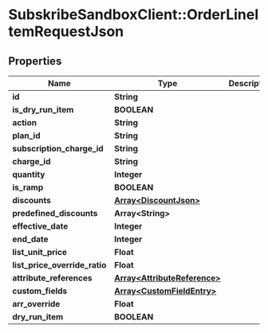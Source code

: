 # SubskribeSandboxClient::OrderLineItemRequestJson

## Properties
Name | Type | Description | Notes
------------ | ------------- | ------------- | -------------
**id** | **String** |  | [optional] 
**is_dry_run_item** | **BOOLEAN** |  | [optional] 
**action** | **String** |  | [optional] 
**plan_id** | **String** |  | [optional] 
**subscription_charge_id** | **String** |  | [optional] 
**charge_id** | **String** |  | 
**quantity** | **Integer** |  | [optional] 
**is_ramp** | **BOOLEAN** |  | [optional] 
**discounts** | [**Array&lt;DiscountJson&gt;**](DiscountJson.md) |  | [optional] 
**predefined_discounts** | **Array&lt;String&gt;** |  | [optional] 
**effective_date** | **Integer** |  | [optional] 
**end_date** | **Integer** |  | [optional] 
**list_unit_price** | **Float** |  | [optional] 
**list_price_override_ratio** | **Float** |  | [optional] 
**attribute_references** | [**Array&lt;AttributeReference&gt;**](AttributeReference.md) |  | [optional] 
**custom_fields** | [**Array&lt;CustomFieldEntry&gt;**](CustomFieldEntry.md) |  | [optional] 
**arr_override** | **Float** |  | [optional] 
**dry_run_item** | **BOOLEAN** |  | [optional] 


